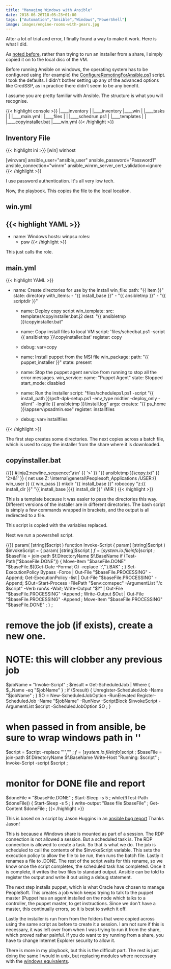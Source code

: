 ```yaml
---
title: "Managing Windows with Ansible"
date: 2018-06-26T18:05:23+01:00
tags: ["Automation","Ansible","Windows","PowerShell"]
image: images/engine-rooms-with-gears.jpg
---
```


After a lot of trial and error, I finally found a way to make it work. Here is what I did.

As [noted before](../gettingwindowsandansibletoplaynicely/), rather than trying to run an installer from a share,
I simply copied it on to the local disc of the VM.

Before running Ansible on windows, the operating system has to be configured using (for example) the 
[ConfigureRemotingForAnsible.ps1](https://github.com/ansible/blob/devel/examples/scripts/ConfigureRemotingForAnsible.ps1)
script. I took the defaults.  I didn't bother setting up any of the advanced options like CredSSP, as in practice there didn't seem to be
any benefit.

I assume you are pretty familiar with Ansible. The structure is what you will recognise.

{{< highlight console >}}
|____inventory
| |____inventory
|____win
| |____tasks
| | |____main.yml
| |____files
| | |____schedrun.ps1
| |____templates
| | |____copyinstaller.bat
|____win.yml
{{< /highlight >}}


Inventory File
---

{{< highlight ini >}}
[win]
winhost

[win:vars]
ansible_user="ansible_user"
ansible_password="Password1"
ansible_connection="winrm"
ansible_winrm_server_cert_validation=ignore
{{< /highlight >}}

I use password authentication. It's all very low tech.

Now, the playbook. This copies the file to the local location.

win.yml
---

{{< highlight YAML >}}
---
  - name: Windows
    hosts: winpsu
    roles:
      - psw
{{< /highlight >}}

This just calls the role.

main.yml
---

{{< highlight YAML >}}
- name: Create directories for use by the install
    win_file:
      path: "{{ item }}"
      state: directory
    with_items:
      - "{{ install_base }}"
      - "{{ ansibletmp }}"
      - "{{ scriptdir }}"

  - name: Deploy copy script
    win_template:
      src: templates/copyinstaller.bat.j2
      dest: "{{ ansibletmp }}\\copyinstaller.bat"

  - name: Copy install files to local VM
    script: 'files/schedbat.ps1 -script {{ ansibletmp }}\\copyinstaller.bat'
    register: copy

  - debug: var=copy

  - name: Install puppet from the MSI file
    win_package:
      path: "{{ puppet_installer }}"
      state: present

  - name: Stop the puppet agent service from running to stop all the error messages.
    win_service:
      name: "Puppet Agent"
      state: Stopped
      start_mode: disabled

  - name: Run the installer
    script: "files/scheduleps1.ps1 -script \"{{ install_path }}\\psft-dpk-setup.ps1 -env_type midtier -deploy_only -silent\" -logfile {{ ansibletmp }}\\install.log"
    args:
      creates: "{{ ps_home }}\\appserv\\psadmin.exe"
    register: installfiles

  - debug: var=installfiles

{{< /highlight >}}

The first step creates some directories. The next copies across a batch file, which is used to copy
the installer from the share where it is downloaded. 

copyinstaller.bat
---

{{<highlight batchfile>}}
#jinja2:newline_sequence:'\r\n'
{{ '>' }} "{{ ansibletmp }}\copy.txt" {{ '2>&1' }} (
net use Z: \\internal\general\Peoplesoft_Applications /USER:{{ win_user }} {{ win_pass }}
mkdir "{{ install_base }}"
robocopy "z:\{{ install_dir }}" "{{ install_base }}\{{ install_dir }}" /MIR
)
{{< /highlight >}}

 This is a template because it was easier to pass the directories this way. Different
versions of the installer are in different directories. The bash script is simply a 
few commands wrapped in brackets, and the output is all redirected to a file.

This script is copied with the variables replaced.

Next we run a powershell script.

{{<highlight PowerShell>}}
param(
  [string]$script
)
function Invoke-Script {
  param(
    [string]$script
  )
  $invokeScript = {
    param(
      [string]$script
    )
    $f=[system.io.fileinfo]$script ;
    $baseFile = join-path $f.DirectoryName $f.BaseName
    if (Test-Path("$baseFile.DONE")) {
      Move-Item "$baseFile.DONE" "$baseFile.$((Get-Date -Format O) -replace ':','').BAK" ;
    }
    Set-ExecutionPolicy Bypass -Force | Out-File "$baseFile.PROCESSING" -Append;
    Get-ExecutionPolicy -list | Out-File "$baseFile.PROCESSING" -Append;
    $Out=Start-Process -FilePath "$env:comspec" -ArgumentList "/c $script" -Verb runAs -Wait;
    Write-Output "$?" | Out-File "$baseFile.PROCESSING" -Append ;
    Write-Output $Out | Out-File "$baseFile.PROCESSING" -Append ;
    Move-Item "$baseFile.PROCESSING" "$baseFile.DONE" ;
  } ;
  # remove the job (if exists), create a new one.
  # NOTE: this will clobber any previous job
  $jobName = "Invoke-Script" ;
  $result = Get-ScheduledJob | Where { $_.Name -eq "$jobName" } ;
  if ($result) {
    Unregister-ScheduledJob -Name "$jobName" ;
  }
  $O = New-ScheduledJobOption -RunElevated
  Register-ScheduledJob -Name "$jobName" -RunNow -ScriptBlock $invokeScript  -ArgumentList $script -ScheduledJobOption $O ;
}
# when passed in from ansible, be sure to wrap windows path in ''
$script = $script -replace "'","" ;
$f=[system.io.fileinfo]$script ;
$baseFile = join-path $f.DirectoryName $f.BaseName
Write-Host "Running: $script" ;
Invoke-Script -script $script ;

# monitor for DONE file and report
$doneFile =  "$baseFile.DONE" ;
Start-Sleep -s 5 ;
while(!(Test-Path $doneFile)) {
  Start-Sleep -s 5 ;
}
write-output "Base file $baseFile" ;
Get-Content $doneFile ;
{{< /highlight >}}

This is based on a script by Jason Huggins in an
[ansible bug report](https://github.com/ansible/ansible-modules-extras/issues/287)
Thanks Jason!

This is because a Windows share is mounted as part of a session. The RDP connection is not
allowed a session. But a scheduled task is. The RDP connection is allowed to create
a task. So that is what we do.
The job is scheduled to call the contents of the $invokeScript variable. This sets the
execution policy to allow the file to be run, then runs the batch file. Lastly it
renames a file to .DONE. The rest of the script waits for this rename, so we know
once the script completes, the scheduled task has completed. Once it is complete, it
writes the two files to standard output. Ansible can be told to register the output and
write it out using a debug statement.

The next step installs puppet, which is what Oracle have chosen to manage PeopleSoft.
This creates a job which keeps trying to talk to the puppet master (Puppet has an agent
installed on the node which talks to a controller, the puppet master, to get instructions.
Since we don't have a master, this continually errors, so it is best to switch it off.

Lastly the installer is run from from the folders that were copied across using the same script
as before to create it a session. I am not sure if this is necessary, it was left over
from when I was trying to run it from the share, which proved rather painful. If you
do want to try running from a share, you have to change Internet Explorer security to allow it.

There is more in my playbook, but this is the difficult part. The rest is just doing
the same I would in unix, but replacing modules where necessary with the
[windows equivalents](https://docs.ansible.com/ansible/latest/modules/list_of_windows_modules.html). 


